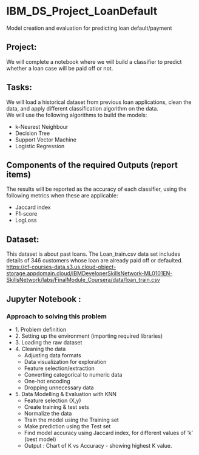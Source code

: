 # IBM_DS_Project_LoanDefault
Model creation and evaluation for predicting loan default/payment

## Project:
We will complete a notebook where we will build a classifier to predict whether a loan case will be paid off or not.<br>

## Tasks:
We will load a historical dataset from previous loan applications, clean the data, and apply different classification algorithm on the data. <br>
We will use the following algorithms to build the models:<br>
<ul><li> k-Nearest Neighbour
<li> Decision Tree
<li> Support Vector Machine
<li> Logistic Regression </ul>

## Components of the required Outputs (report items)
The results will be reported as the accuracy of each classifier, using the following metrics when these are applicable:<br>
<ul><li> Jaccard index
<li> F1-score
<li> LogLoss<br></ul>

## Dataset: 
This dataset is about past loans. The Loan_train.csv data set includes details of 346 customers whose loan are already paid off or defaulted.<br>
https://cf-courses-data.s3.us.cloud-object-storage.appdomain.cloud/IBMDeveloperSkillsNetwork-ML0101EN-SkillsNetwork/labs/FinalModule_Coursera/data/loan_train.csv

## Jupyter Notebook :
### Approach to solving this problem
<ul><li>1. Problem definition
<li>2. Setting up the environment (importing required libraries)
<li>3. Loading the raw dataset
<li>4. Cleaning the data
<ul> <li>Adjusting data formats <li>
        Data visualization for exploration <li>
        Feature selection/extraction <li>
        Converting categorical to numeric data <li>
        One-hot encoding <li>
        Dropping unnecessary data </li></ul>
<li>5. Data Modelling & Evaluation with KNN
<ul> <li> Feature selection (X,y) <li>
          Create training & test sets <li>
          Normalize the data <li>
          Train the model using the Training set <li>
          Make prediction using the Test set <li>
          Find model accuracy using Jaccard index, for different values of ‘k’  (best model) <li>
        Output : Chart of K vs Accuracy - showing highest K value. </ul></ul>

